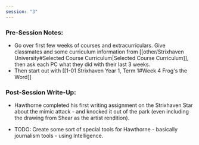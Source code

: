 ```yaml
---
session: "3"
---
```


### Pre-Session Notes:
* Go over first few weeks of courses and extracurriculars. Give classmates and some curriculum information from [[other/Strixhaven University#Selected Course Curriculum|Selected Course Curriculum]], then ask each PC what they did with their last 3 weeks.
* Then start out with [[1-01  Strixhaven Year 1, Term 1#Week 4 Frog's the Word]]


### Post-Session Write-Up:
- Hawthorne completed his first writing assignment on the Strixhaven Star about the mimic attack - and knocked it out of the park (even including the drawing from Shear as the artist rendition).

- TODO: Create some sort of special tools for Hawthorne - basically journalism tools - using Intelligence.
